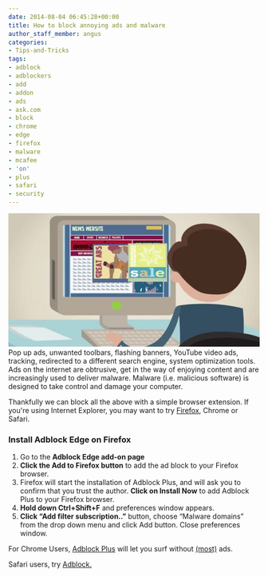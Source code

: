 ```yaml
---
date: 2014-08-04 06:45:28+00:00
title: How to block annoying ads and malware
author_staff_member: angus
categories:
- Tips-and-Tricks
tags:
- adblock
- adblockers
- add
- addon
- ads
- ask.com
- block
- chrome
- edge
- firefox
- malware
- mcafee
- 'on'
- plus
- safari
- security
---
```


![annoying pop-ups and toolbars are frustrating](/images/annoying-ads.jpg)
Pop up ads, unwanted toolbars, flashing banners, YouTube video ads, tracking, redirected to a different search engine, system optimization tools. Ads on the internet are obtrusive, get in the way of enjoying content and are increasingly used to deliver malware. Malware (i.e. malicious software) is designed to take control and damage your computer.


Thankfully we can block all the above with a simple browser extension. If you're using Internet Explorer, you may want to try [Firefox](https://mozilla.org/firefox), Chrome or Safari.


### Install Adblock Edge on Firefox


1. Go to the **Adblock Edge add-on page**
2. **Click the Add to Firefox button** to add the ad block to your Firefox browser.
3. Firefox will start the installation of Adblock Plus, and will ask you to confirm that you trust the author. **Click on Install Now** to add Adblock Plus to your Firefox browser.
4. **Hold down Ctrl+Shift+F** and preferences window appears.
5. **Click “Add filter subscription..”** button, choose “Malware domains” from the drop down menu and click Add button. Close preferences window.

For Chrome Users, [Adblock Plus](https://adblockplus.org/en/chrome) will let you surf without [(most)](https://en.wikipedia.org/wiki/Adblock_Plus#Controversy_over_ad_filtering_and_ad_whitelisting) ads.

Safari users, try [Adblock.](https://getadblock.com)